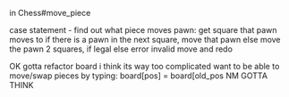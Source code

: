 in Chess#move_piece

case statement - find out what piece moves
  pawn:
  get square that pawn moves to
  if there is a pawn in the next square, move that pawn
  else move the pawn 2 squares, if legal
  else error invalid move and redo
  
OK gotta refactor board i think
its way too complicated
want to be able to move/swap pieces by typing:
board[pos] = board[old_pos
NM GOTTA THINK
